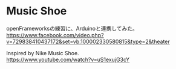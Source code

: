 # Music Shoe

openFrameworksの練習に、Arduinoと連携してみた。  
https://www.facebook.com/video.php?v=729838410437172&set=vb.100002330580815&type=2&theater

Inspired by Nike Music Shoe.  
https://www.youtube.com/watch?v=uS1exujG3cY
